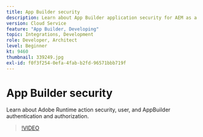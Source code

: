 ```yaml
---
title: App Builder security
description: Learn about App Builder application security for AEM as a Cloud Service.
version: Cloud Service
feature: "App Builder, Developing"
topic: Integrations, Development
role: Developer, Architect
level: Beginner
kt: 9460
thumbnail: 339249.jpg
exl-id: f0f3f254-0efa-4fab-b2fd-96571bbb719f
---
```

# App Builder security

Learn about Adobe Runtime action security, user, and AppBuilder authentication and authorization.

>[!VIDEO](https://video.tv.adobe.com/v/339249/?quality=12&learn=on)
